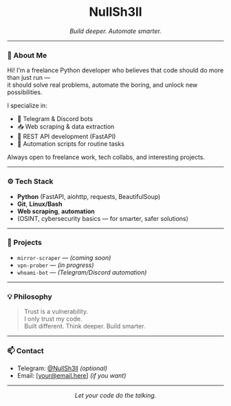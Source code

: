 <h1 align="center">NullSh3ll</h1>
<p align="center"><i>Build deeper. Automate smarter.</i></p>

---

### 👋 About Me

Hi! I’m a freelance Python developer who believes that code should do more than just run —  
it should solve real problems, automate the boring, and unlock new possibilities.

I specialize in:
- 🤖 Telegram & Discord bots
- 📥 Web scraping & data extraction
- 🔌 REST API development (FastAPI)
- 🧹 Automation scripts for routine tasks

Always open to freelance work, tech collabs, and interesting projects.

---

### ⚙️ Tech Stack

- **Python** (FastAPI, aiohttp, requests, BeautifulSoup)
- **Git**, **Linux/Bash**
- **Web scraping**, **automation**
- (OSINT, cybersecurity basics — for smarter, safer solutions)

---

### 🚀 Projects

- `mirror-scraper` — *(coming soon)*  
- `vpn-prober` — *(in progress)*  
- `whoami-bot` — *(Telegram/Discord automation)*

---

### 💡 Philosophy

> Trust is a vulnerability.  
> I only trust my code.  
> Built different. Think deeper. Build smarter.

---

### 📫 Contact

- Telegram: [@NullSh3ll](https://t.me/NullSh3ll) *(optional)*
- Email: [your@email.here] *(if you want)*

---

<p align="center"><i>Let your code do the talking.</i></p>
